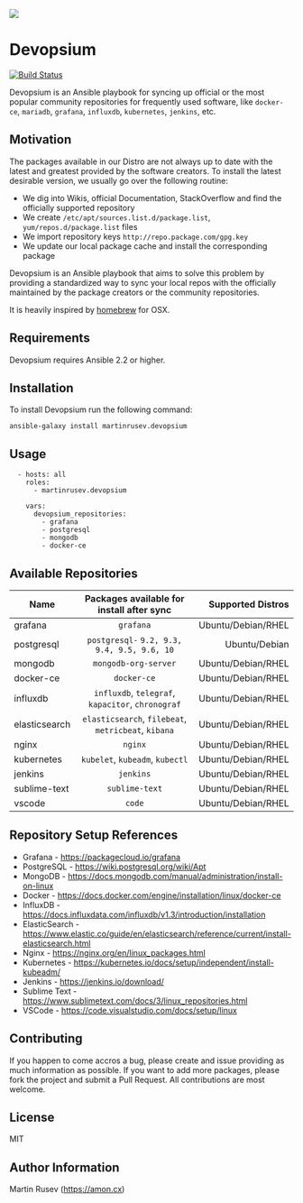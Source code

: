 
![](logo.png)

Devopsium
======

[![Build Status](https://travis-ci.org/martinrusev/devopsium.svg?branch=master)](https://travis-ci.org/martinrusev/devopsium)

Devopsium is an Ansible playbook for syncing up official or the most popular community repositories
for frequently used software, like `docker-ce`, `mariadb`, `grafana`, `influxdb`, `kubernetes`, `jenkins`, etc.

## Motivation

The packages available in our Distro are not always up to date with the latest and greatest provided by the software creators.
To install the latest desirable version, we usually go over the following routine:

- We dig into Wikis, official Documentation, StackOverflow and find the officially supported repository
- We create `/etc/apt/sources.list.d/package.list`, `yum/repos.d/package.list` files
- We import repository keys `http://repo.package.com/gpg.key`
- We update our local package cache and install the corresponding package

Devopsium is an Ansible playbook that aims to solve this problem by providing a standardized way to sync your local repos
with the officially maintained by the package creators or the community repositories. 

It is heavily inspired by <a href="http://brew.sh">homebrew</a> for 
OSX. 

## Requirements

Devopsium requires Ansible 2.2 or higher.


## Installation

To install Devopsium run the following command:

```
ansible-galaxy install martinrusev.devopsium
```

## Usage

```
  - hosts: all
    roles:
      - martinrusev.devopsium

    vars:
      devopsium_repositories:
      	- grafana
      	- postgresql
      	- mongodb
      	- docker-ce
```

## Available Repositories


| Name                   | Packages available for install after sync                      | Supported Distros       |
| ---------------------- |:--------------------------:| -----------------------:|
| grafana			     | `grafana`  | Ubuntu/Debian/RHEL|
| postgresql			 | `postgresql-` `9.2, 9.3, 9.4, 9.5, 9.6, 10`| Ubuntu/Debian  |
| mongodb			 	 | `mongodb-org-server` | Ubuntu/Debian/RHEL  |
| docker-ce			 	 | `docker-ce`  | Ubuntu/Debian/RHEL  |
| influxdb			 	 | `influxdb`, `telegraf`, `kapacitor`, `chronograf`  | Ubuntu/Debian/RHEL  |
| elasticsearch		 	 | `elasticsearch`, `filebeat`, `metricbeat`, `kibana` | Ubuntu/Debian/RHEL  |
| nginx		 			 | `nginx` | Ubuntu/Debian/RHEL  |
| kubernetes		 	 | `kubelet`, `kubeadm`, `kubectl`  | Ubuntu/Debian/RHEL  |
| jenkins		 		 | `jenkins`  | Ubuntu/Debian/RHEL  |
| sublime-text		 | `sublime-text` | Ubuntu/Debian/RHEL  |
| vscode		 | `code` | Ubuntu/Debian/RHEL  |

## Repository Setup References

- Grafana - https://packagecloud.io/grafana
- PostgreSQL - https://wiki.postgresql.org/wiki/Apt
- MongoDB -  https://docs.mongodb.com/manual/administration/install-on-linux
- Docker - https://docs.docker.com/engine/installation/linux/docker-ce
- InfluxDB - https://docs.influxdata.com/influxdb/v1.3/introduction/installation
- ElasticSearch - https://www.elastic.co/guide/en/elasticsearch/reference/current/install-elasticsearch.html
- Nginx - https://nginx.org/en/linux_packages.html
- Kubernetes - https://kubernetes.io/docs/setup/independent/install-kubeadm/
- Jenkins - https://jenkins.io/download/
- Sublime Text - https://www.sublimetext.com/docs/3/linux_repositories.html
- VSCode - https://code.visualstudio.com/docs/setup/linux

## Contributing

If you happen to come accros a bug, please create and issue providing as much information as possible.
If you want to add more packages, please fork the project and submit a Pull Request. All contributions are most welcome.

## License

MIT

## Author Information

Martin Rusev (https://amon.cx)